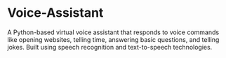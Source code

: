 # Voice-Assistant
A  Python-based virtual voice assistant that responds to voice commands like opening websites, telling time, answering basic questions, and telling jokes. Built using speech recognition and text-to-speech technologies.
